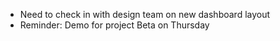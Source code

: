 - Need to check in with design team on new dashboard layout
- Reminder: Demo for project Beta on Thursday
